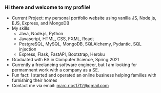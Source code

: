 ### Hi there and welcome to my profile!

- Current Project: my personal portfolio website using vanilla JS, Node.js, EJS, Express, and MongoDB
- My skills:
    - Java, Node.js, Python
    - Javascript, HTML, CSS, FXML, React
    - PostgreSQL, MySQL, MongoDB, SQLAlchemy, Pydantic, SQL injection
    - Express, Flask, FastAPI, Bootstrap, Heroku
- Graduated with BS in Computer Science, Spring 2021
- Currently a freelancing software engineer, but I am looking for permamnent work with a company as a SE.
- Fun fact: I started and operated an online business helping families with furnishing their homes
- Contact me via email: marc.rios1712@gmail.com

